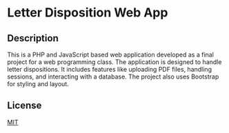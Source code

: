# Letter Disposition Web App

## Description

This is a PHP and JavaScript based web application developed as a final project for a web programming class. The
application is designed to handle letter dispositions. It includes features like uploading PDF files, handling sessions,
and interacting with a database. The project also uses Bootstrap for styling and layout.

## License

[MIT](LICENSE)